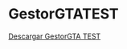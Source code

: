 # GestorGTATEST
[Descargar GestorGTA TEST](https://raw.githubusercontent.com/PaxNotFun/gestorgtatest/refs/heads/main/GestorGTA.exe)